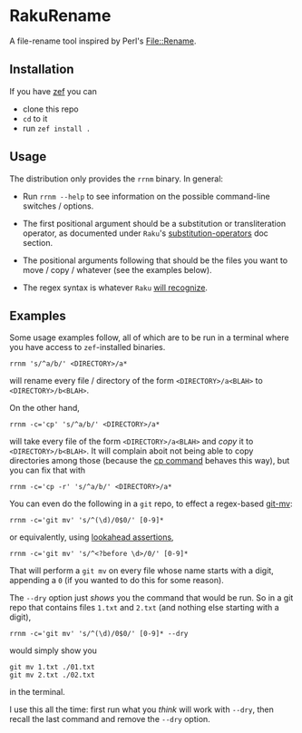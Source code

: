 # RakuRename

A file-rename tool inspired by Perl's [File::Rename](https://metacpan.org/dist/File-Rename/view/rename.PL).

## Installation

If you have [zef](https://github.com/ugexe/zef) you can 

- clone this repo
- `cd` to it
- run `zef install .`

## Usage

The distribution only provides the `rrnm` binary. In general:

- Run `rrnm --help` to see information on the possible command-line switches / options.

- The first positional argument should be a substitution or transliteration operator, as documented under `Raku`'s [substitution-operators](https://docs.raku.org/language/operators#Substitution_operators) doc section.

- The positional arguments following that should be the files you want to move / copy / whatever (see the examples below).

- The regex syntax is whatever `Raku` [will recognize](https://docs.raku.org/language/regexes).

## Examples

Some usage examples follow, all of which are to be run in a terminal where you have access to `zef`-installed binaries.
```
rrnm 's/^a/b/' <DIRECTORY>/a*
```
will rename every file / directory of the form `<DIRECTORY>/a<BLAH>` to `<DIRECTORY>/b<BLAH>`.

On the other hand,
```
rrnm -c='cp' 's/^a/b/' <DIRECTORY>/a*
```
will take every file of the form `<DIRECTORY>/a<BLAH>` and *copy* it to `<DIRECTORY>/b<BLAH>`. It will complain aboit not being able to copy directories among those (because the [cp command](https://linux.die.net/man/1/cp) behaves this way), but you can fix that with
```
rrnm -c='cp -r' 's/^a/b/' <DIRECTORY>/a*
```
You can even do the following in a `git` repo, to effect a regex-based [git-mv](https://git-scm.com/docs/git-mv):

```
rrnm -c='git mv' 's/^(\d)/0$0/' [0-9]* 
```
or equivalently, using [lookahead assertions](https://docs.raku.org/language/regexes#Lookahead_assertions),
```
rrnm -c='git mv' 's/^<?before \d>/0/' [0-9]*
```
That will perform a `git mv` on every file whose name starts with a digit, appending a `0` (if you wanted to do this for some reason).

The `--dry` option just *shows* you the command that would be run. So in a git repo that contains files `1.txt` and `2.txt` (and nothing else starting with a digit), 

```
rrnm -c='git mv' 's/^(\d)/0$0/' [0-9]* --dry
```
would simply show you

```
git mv 1.txt ./01.txt
git mv 2.txt ./02.txt
```
in the terminal.

I use this all the time: first run what you *think* will work with `--dry`, then recall the last command and remove the `--dry` option.
